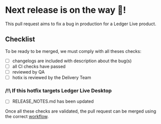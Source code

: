 # Next release is on the way :rocket:!

This pull request aims to fix a bug in production for a Ledger Live product.

## Checklist

To be ready to be merged, we must comply with all theses checks:

- [ ] changelogs are included with description about the bug(s)
- [ ] all CI checks have passed
- [ ] reviewed by QA
- [ ] hotix is reviewed by the Delivery Team

### /!\ If this hotfix targets Ledger Live Desktop
 
- [ ] RELEASE_NOTES.md has been updated

Once all these checks are validated, the pull request can be merged using the correct [workflow](https://github.com/LedgerHQ/ledger-live/actions/workflows/release-prepare-hotfix.yml).


